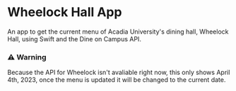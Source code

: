 # Wheelock Hall App

An app to get the current menu of Acadia University's dining hall, Wheelock Hall, using Swift and the Dine on Campus API.

### ⚠️ Warning

Because the API for Wheelock isn't avaliable right now, this only shows April 4th, 2023, once the menu is updated it will be changed to the current date.
